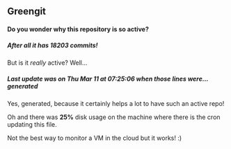 ## Greengit

#### Do you wonder why this repository is so active?

##### After all it has 18203 commits!

But is it *really* active? Well...

##### Last update was on Thu Mar 11 at 07:25:06 when those lines were... generated

Yes, generated, because it certainly helps a lot to have such an active repo!

Oh and there was **25%** disk usage on the machine
where there is the cron updating this file.

Not the best way to monitor a VM in the cloud but it works! :)

